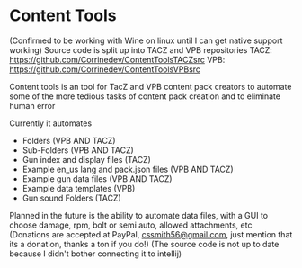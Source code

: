 
# Content Tools

(Confirmed to be working with Wine on linux until I can get native support working)
Source code is split up into TACZ and VPB repositories
TACZ: https://github.com/Corrinedev/ContentToolsTACZsrc
VPB: https://github.com/Corrinedev/ContentToolsVPBsrc

Content tools is an tool for TacZ and VPB content pack creators to automate some of the more tedious tasks of content pack creation and to eliminate human error

Currently it automates

- Folders (VPB AND TACZ)
- Sub-Folders (VPB AND TACZ)
- Gun index and display files (TACZ)
- Example en_us lang and pack.json files (VPB AND TACZ)
- Example gun data files (VPB AND TACZ)
- Example data templates (VPB)
- Gun sound Folders (TACZ)


Planned in the future is the ability to automate data files, with a GUI to choose damage, rpm, bolt or semi auto, allowed attachments, etc
(Donations are accepted at PayPal, cssmith56@gmail.com, just mention that its a donation, thanks a ton if you do!)
(The source code is not up to date because I didn't bother connecting it to intellij)
